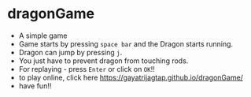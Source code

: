 # dragonGame
* A simple game<br>
* Game starts by pressing `space bar` and the Dragon starts running.<br>
* Dragon can jump by pressing `j`.<br>
* You just have to prevent dragon from touching rods.<br>
* For replaying - press `Enter` or click on `OK`!!<br>
* to play online, click here https://gayatrijagtap.github.io/dragonGame/
* have fun!!
